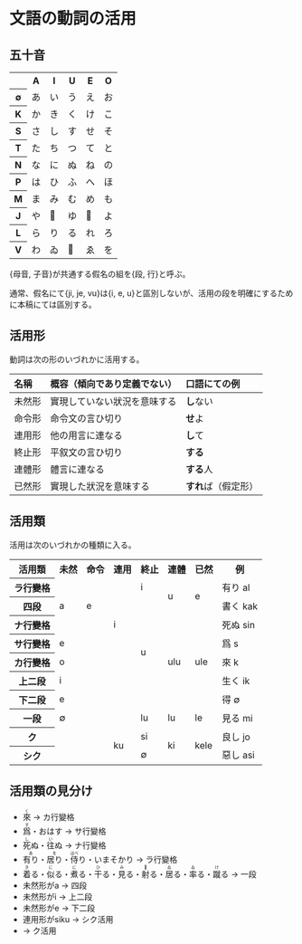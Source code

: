 # 文語の動詞の活用

## 五十音

<table>
  <tr><th></th><th>A</th><th>I</th><th>U</th><th>E</th><th>O</th></tr>
  <tr><th>∅</th><td>あ</td><td>い</td><td>う</td><td>え</td><td>お</td></tr>
  <tr><th>K</th><td>か</td><td>き</td><td>く</td><td>け</td><td>こ</td></tr>
  <tr><th>S</th><td>さ</td><td>し</td><td>す</td><td>せ</td><td>そ</td></tr>
  <tr><th>T</th><td>た</td><td>ち</td><td>つ</td><td>て</td><td>と</td></tr>
  <tr><th>N</th><td>な</td><td>に</td><td>ぬ</td><td>ね</td><td>の</td></tr>
  <tr><th>P</th><td>は</td><td>ひ</td><td>ふ</td><td>へ</td><td>ほ</td></tr>
  <tr><th>M</th><td>ま</td><td>み</td><td>む</td><td>め</td><td>も</td></tr>
  <tr><th>J</th><td>や</td><td>𛀆</td><td>ゆ</td><td>𛀁</td><td>よ</td></tr>
  <tr><th>L</th><td>ら</td><td>り</td><td>る</td><td>れ</td><td>ろ</td></tr>
  <tr><th>V</th><td>わ</td><td>ゐ</td><td>𛄟</td><td>ゑ</td><td>を</td></tr>
</table>

{母音, 子音}が共通する假名の組を{段, 行}と呼ぶ。

通常、假名にて{ji, je, vu}は{i, e, u}と區別しないが、活用の段を明確にするために本稿にては區別する。

## 活用形

動詞は次の形のいづれかに活用する。

| 名稱   | 概容（傾向であり定義でない） | 口語にての例         |
| :----- | :--------------------------- | :------------------- |
| 未然形 | 實現していない狀況を意味する | **し**ない           |
| 命令形 | 命令文の言ひ切り             | **せ**よ             |
| 連用形 | 他の用言に連なる             | **し**て             |
| 終止形 | 平叙文の言ひ切り             | **する**             |
| 連體形 | 體言に連なる                 | **する**人           |
| 已然形 | 實現した狀況を意味する       | **すれ**ば（假定形） |

## 活用類

活用は次のいづれかの種類に入る。

<table>
  <tr>
    <th>活用類</th>
    <th>未然</th>
    <th>命令</th>
    <th>連用</th>
    <th>終止</th>
    <th>連體</th>
    <th>已然</th>
    <th>例</th>
  </tr>
  <tr>
    <th>ラ行變格</th>
    <td rowspan=3>a</td>
    <td rowspan=3>e</td>
    <td rowspan=5>i</td>
    <td>i</td>
    <td rowspan=2>u</td>
    <td rowspan=2>e</td>
    <td>有り al</td>
  </tr>
  <tr>
    <th>四段</th>
    <td rowspan=6>u</td>
    <td>書く kak</td>
  </tr>
  <tr>
    <th>ナ行變格</th>
    <td rowspan=5>ulu</td>
    <td rowspan=5>ule</td>
    <td>死ぬ sin</td>
  </tr>
  <tr>
    <th>サ行變格</th>
    <td colspan=2>e</td>
    <td>爲 s</td>
  </tr>
  <tr>
    <th>カ行變格</th>
    <td colspan=2>o</td>
    <td>來 k</td>
  </tr>
  <tr>
    <th>上二段</th>
    <td colspan=3>i</td>
    <td>生く ik</td>
  </tr>
  <tr>
    <th>下二段</th>
    <td colspan=3>e</td>
    <td>得 ∅</td>
  </tr>
  <tr>
    <th>一段</th>
    <td colspan=3>∅</td>
    <td>lu</td>
    <td>lu</td>
    <td>le</td>
    <td>見る mi</td>
  </tr>
  <tr>
    <th>ク</th>
    <td rowspan=2></td>
    <td rowspan=2></td>
    <td rowspan=2>ku</td>
    <td>si</td>
    <td rowspan=2>ki</td>
    <td rowspan=2>kele</td>
    <td>良し jo</td>
  </tr>
  <tr>
    <th>シク</th>
    <td>∅</td>
    <td>惡し asi</td>
  </tr>
</table>

<!--
記號ḷ, ụを

- *C*ḷ → ∅
- ḷ*C* → ∅
- ḷ → l
- *V*ụ → ∅
- ụ*V* → ∅
- ụ → u

と定義すると、活用表を次の樣に改めらる。
-->

## 活用類の見分け

- <ruby>來<rt>く</rt><ruby> → カ行變格
- <ruby>爲<rt>す</rt><ruby>・おはす → サ行變格
- <ruby>死<rt>し</rt><ruby>ぬ・<ruby>往<rt>い</rt><ruby>ぬ → ナ行變格
- <ruby>有り<rt>あ</rt><ruby>・<ruby>居り<rt>を</rt><ruby>・<ruby>侍<rt>はべ</rt><ruby>り・いまそかり → ラ行變格
- <ruby>着<rt>き</rt><ruby>る・<ruby>似<rt>に</rt><ruby>る・<ruby>煮<rt>に</rt><ruby>る・<ruby>干<rt>ひ</rt><ruby>る・<ruby>見<rt>み</rt><ruby>る・<ruby>射<rt>𛀆</rt><ruby>る・<ruby>居<rt>ゐ</rt><ruby>る・<ruby>率<rt>ゐ</rt><ruby>る・<ruby>蹴<rt>け</rt><ruby>る → 一段
- 未然形がa → 四段
- 未然形がi → 上二段
- 未然形がe → 下二段
- 連用形がsiku → シク活用
- → ク活用